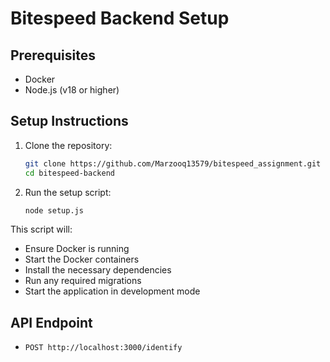 # Bitespeed Backend Setup

## Prerequisites

- Docker
- Node.js (v18 or higher)

## Setup Instructions

1. Clone the repository:

   ```bash
   git clone https://github.com/Marzooq13579/bitespeed_assignment.git
   cd bitespeed-backend
   ```

2. Run the setup script:
   ```bash
   node setup.js
   ```

This script will:

- Ensure Docker is running
- Start the Docker containers
- Install the necessary dependencies
- Run any required migrations
- Start the application in development mode

## API Endpoint

- `POST http://localhost:3000/identify`

